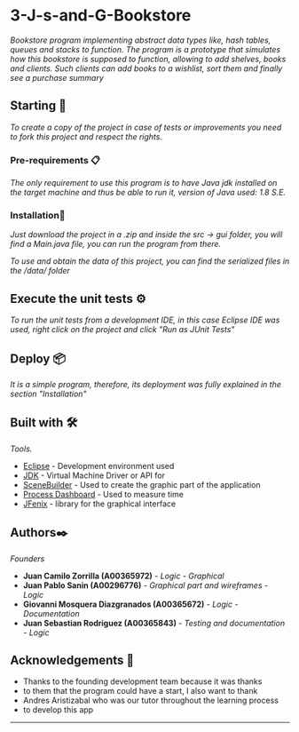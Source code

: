 # 3-J-s-and-G-Bookstore

_Bookstore program implementing abstract data types like, hash tables, queues and stacks to function. The program is a prototype that simulates how this bookstore is supposed to function, allowing to add shelves, books and clients. Such clients can add books to a wishlist, sort them and finally see a purchase summary_

## Starting 🚀

_To create a copy of the project in case of tests or improvements you need to fork this project and respect the rights._


### Pre-requirements 📋

_The only requirement to use this program is to have Java jdk installed on the target machine and thus be able to run it, version of Java used: 1.8 S.E._

### Installation🔧

_Just download the project in a .zip and inside the src -> gui folder, you will find a Main.java file, you can run the program from there._

_To use and obtain the data of this project, you can find the serialized files in the /data/ folder_

## Execute the unit tests ⚙️

_To run the unit tests from a development IDE, in this case Eclipse IDE was used, right click on the project and click "Run as JUnit Tests"_

## Deploy 📦

_It is a simple program, therefore, its deployment was fully explained in the section "Installation"_

## Built with 🛠️

_Tools._

* [Eclipse](http://www.dropwizard.io/1.0.2/docs/) - Development environment used
* [JDK](https://maven.apache.org/) - Virtual Machine Driver or API for
* [SceneBuilder](https://rometools.github.io/rome/) - Used to create the graphic part of the application
* [Process Dashboard](https://www.processdash.com/download) - Used to measure time
* [JFenix](http://www.jfoenix.com/) - library for the graphical interface

## Authors✒️

_Founders_

* **Juan Camilo Zorrilla (A00365972)** - *Logic - Graphical*
* **Juan Pablo Sanin (A00296776)** - *Graphical part and wireframes - Logic*
* **Giovanni Mosquera Diazgranados (A00365672)** - *Logic - Documentation*
* **Juan Sebastian Rodriguez (A00365843)** - *Testing and documentation - Logic*

## Acknowledgements 🎁

* Thanks to the founding development team because it was thanks 
* to them that the program could have a start, I also want to thank 
* Andres Aristizabal who was our tutor throughout the learning process 
* to develop this app

---
